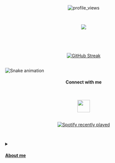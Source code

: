 <br><p align="center">![profile_views](https://komarev.com/ghpvc/?username=your-github-panayotsky-dev&color=blueviolet)</div></p>

<br><p align="center" ><img align="center" src="https://github-readme-stats.vercel.app/api/top-langs/?username=panayotsky-dev&theme=onedark&layout=compact&hide_border=true" /></p></br>

<br><p align="center">[![GitHub Streak](https://streak-stats.demolab.com?user=panayotsky-dev&hide_border=true&border_radius=4&currStreakNum=7BF4FF&dates=7BF4FF&sideNums=DD6138&sideLabels=CCC9D0A2&background=DD272700)](https://git.io/streak-stats)</p></br>
![Snake animation](https://github.com/panayotsky-dev/panayotsky-dev/blob/output/github-contribution-grid-snake.svg)


<p align="center"><h4 align='center'>Connect with me</h4></p>
 

<br><p align="center"><a href=https://www.linkedin.com/in/panayot-petkov/> <img height="40em" src="https://www.mhe-sme.org/wp-content/uploads/2017/12/linkedin-icon.png" /></br>
<br><p align="center">![Spotify recently played](https://spotify-recently-played-readme.vercel.app/api?user=11141040461&count=10)</p></br>
<details>
 <summary><h4> About me</h4></summary>
Back in the days even mice had balls..
